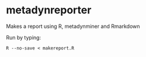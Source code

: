 # metadynreporter
Makes a report using R, metadynminer and Rmarkdown

Run by typing:
```
R --no-save < makereport.R
```

